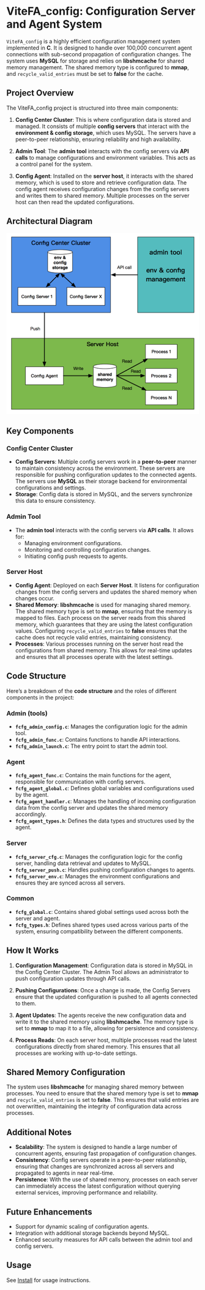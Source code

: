 # ViteFA_config: Configuration Server and Agent System

`ViteFA_config` is a highly efficient configuration management system implemented in **C**. It is designed to handle over 100,000 concurrent agent connections with sub-second propagation of configuration changes. The system uses **MySQL** for storage and relies on **libshmcache** for shared memory management. The shared memory type is configured to **mmap**, and `recycle_valid_entries` must be set to **false** for the cache.

## Project Overview

The ViteFA_config project is structured into three main components:

1. **Config Center Cluster**: This is where configuration data is stored and managed. It consists of multiple **config servers** that interact with the **environment & config storage**, which uses MySQL. The servers have a peer-to-peer relationship, ensuring reliability and high availability.
   
2. **Admin Tool**: The **admin tool** interacts with the config servers via **API calls** to manage configurations and environment variables. This acts as a control panel for the system.

3. **Config Agent**: Installed on the **server host**, it interacts with the shared memory, which is used to store and retrieve configuration data. The config agent receives configuration changes from the config servers and writes them to shared memory. Multiple processes on the server host can then read the updated configurations.

## Architectural Diagram

![architect](images/architect.png)

## Key Components

### Config Center Cluster
- **Config Servers**: Multiple config servers work in a **peer-to-peer** manner to maintain consistency across the environment. These servers are responsible for pushing configuration updates to the connected agents. The servers use **MySQL** as their storage backend for environmental configurations and settings.
- **Storage**: Config data is stored in MySQL, and the servers synchronize this data to ensure consistency.

### Admin Tool
- The **admin tool** interacts with the config servers via **API calls**. It allows for:
  - Managing environment configurations.
  - Monitoring and controlling configuration changes.
  - Initiating config push requests to agents.

### Server Host
- **Config Agent**: Deployed on each **Server Host**. It listens for configuration changes from the config servers and updates the shared memory when changes occur.
- **Shared Memory**: **libshmcache** is used for managing shared memory. The shared memory type is set to **mmap**, ensuring that the memory is mapped to files. Each process on the server reads from this shared memory, which guarantees that they are using the latest configuration values. Configuring `recycle_valid_entries` to **false** ensures that the cache does not recycle valid entries, maintaining consistency.
- **Processes**: Various processes running on the server host read the configurations from shared memory. This allows for real-time updates and ensures that all processes operate with the latest settings.

## Code Structure

Here’s a breakdown of the **code structure** and the roles of different components in the project:

### Admin (tools)
- **`fcfg_admin_config.c`**: Manages the configuration logic for the admin tool.
- **`fcfg_admin_func.c`**: Contains functions to handle API interactions.
- **`fcfg_admin_launch.c`**: The entry point to start the admin tool.

### Agent
- **`fcfg_agent_func.c`**: Contains the main functions for the agent, responsible for communication with config servers.
- **`fcfg_agent_global.c`**: Defines global variables and configurations used by the agent.
- **`fcfg_agent_handler.c`**: Manages the handling of incoming configuration data from the config server and updates the shared memory accordingly.
- **`fcfg_agent_types.h`**: Defines the data types and structures used by the agent.

### Server
- **`fcfg_server_cfg.c`**: Manages the configuration logic for the config server, handling data retrieval and updates to MySQL.
- **`fcfg_server_push.c`**: Handles pushing configuration changes to agents.
- **`fcfg_server_env.c`**: Manages the environment configurations and ensures they are synced across all servers.

### Common
- **`fcfg_global.c`**: Contains shared global settings used across both the server and agent.
- **`fcfg_types.h`**: Defines shared types used across various parts of the system, ensuring compatibility between the different components.

## How It Works

1. **Configuration Management**: Configuration data is stored in MySQL in the Config Center Cluster. The Admin Tool allows an administrator to push configuration updates through API calls.
   
2. **Pushing Configurations**: Once a change is made, the Config Servers ensure that the updated configuration is pushed to all agents connected to them.

3. **Agent Updates**: The agents receive the new configuration data and write it to the shared memory using **libshmcache**. The memory type is set to **mmap** to map it to a file, allowing for persistence and consistency.

4. **Process Reads**: On each server host, multiple processes read the latest configurations directly from shared memory. This ensures that all processes are working with up-to-date settings.

## Shared Memory Configuration

The system uses **libshmcache** for managing shared memory between processes. You need to ensure that the shared memory type is set to **mmap** and `recycle_valid_entries` is set to **false**. This ensures that valid entries are not overwritten, maintaining the integrity of configuration data across processes.

## Additional Notes

- **Scalability**: The system is designed to handle a large number of concurrent agents, ensuring fast propagation of configuration changes.
- **Consistency**: Config servers operate in a peer-to-peer relationship, ensuring that changes are synchronized across all servers and propagated to agents in near real-time.
- **Persistence**: With the use of shared memory, processes on each server can immediately access the latest configuration without querying external services, improving performance and reliability.

## Future Enhancements

- Support for dynamic scaling of configuration agents.
- Integration with additional storage backends beyond MySQL.
- Enhanced security measures for API calls between the admin tool and config servers.


## Usage 

See [Install](./INSTALL) for usage instructions.

